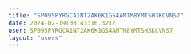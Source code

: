 ```yaml
---
title: "SP095PYRGCA1NT2AK6K1GS4AMTM8YMTSH3KCVNS7"
date: 2024-02-19T08:43:16.321Z
user: SP095PYRGCA1NT2AK6K1GS4AMTM8YMTSH3KCVNS7
layout: "users"
---
```

    